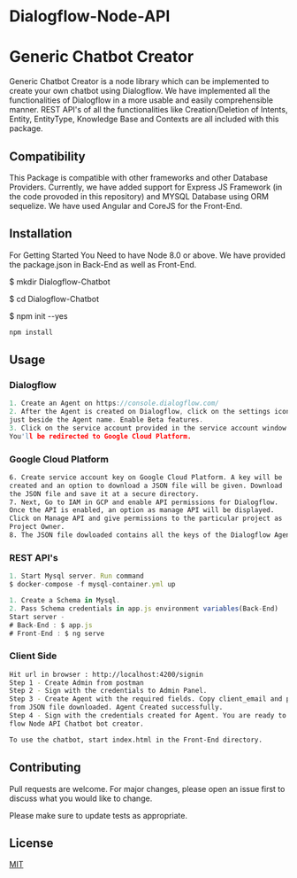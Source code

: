 # Dialogflow-Node-API
# Generic Chatbot Creator

Generic Chatbot Creator is a node library which can be implemented to create your own chatbot using Dialogflow. We have implemented all the functionalities of Dialogflow in a more usable and easily comprehensible manner. REST API's of all the functionalities like Creation/Deletion of Intents, Entity, EntityType, Knowledge Base and Contexts are all included with this package.

## Compatibility
This Package is compatible with other frameworks and other Database Providers. Currently, we have added support for Express JS Framework (in the code provoded in this repository) and MYSQL Database using ORM sequelize. 
We have used Angular and CoreJS for the Front-End.

## Installation

For Getting Started You Need to have Node 8.0 or above. We have provided the package.json in Back-End as well as Front-End.

$ mkdir Dialogflow-Chatbot

$ cd Dialogflow-Chatbot

$ npm init --yes

```bash
npm install 
```

## Usage

### Dialogflow
```C
1. Create an Agent on https://console.dialogflow.com/
2. After the Agent is created on Dialogflow, click on the settings icon
just beside the Agent name. Enable Beta features.
3. Click on the service account provided in the service account window.
You'll be redirected to Google Cloud Platform.
```
### Google Cloud Platform
```bash
6. Create service account key on Google Cloud Platform. A key will be 
created and an option to download a JSON file will be given. Download 
the JSON file and save it at a secure directory.
7. Next, Go to IAM in GCP and enable API permissions for Dialogflow. 
Once the API is enabled, an option as manage API will be displayed. 
Click on Manage API and give permissions to the particular project as 
Project Owner.
8. The JSON file dowloaded contains all the keys of the Dialogflow Agent.credentials
```
### REST API's
```Javascript
1. Start Mysql server. Run command 
$ docker-compose -f mysql-container.yml up

1. Create a Schema in Mysql.
2. Pass Schema credentials in app.js environment variables(Back-End)
Start server - 
# Back-End : $ app.js
# Front-End : $ ng serve
```
### Client Side
```bash
Hit url in browser : http://localhost:4200/signin
Step 1 - Create Admin from postman
Step 2 - Sign with the credentials to Admin Panel.
Step 3 - Create Agent with the required fields. Copy client_email and private_key
from JSON file downloaded. Agent Created successfully.
Step 4 - Sign with the credentials created for Agent. You are ready to use Dialog-
flow Node API Chatbot bot creator.

To use the chatbot, start index.html in the Front-End directory. 
```
## Contributing
Pull requests are welcome. For major changes, please open an issue first to discuss what you would like to change.

Please make sure to update tests as appropriate.

## License
[MIT](https://choosealicense.com/licenses/mit/)
